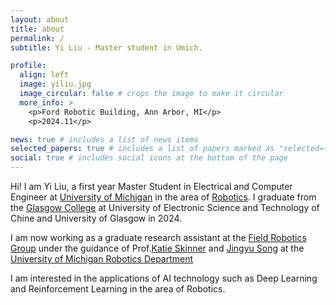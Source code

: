 ```yaml
---
layout: about
title: about
permalink: /
subtitle: Yi Liu - Master student in Umich.

profile:
  align: left
  image: yiliu.jpg
  image_circular: false # crops the image to make it circular
  more_info: >
    <p>Ford Robotic Building, Ann Arbor, MI</p>
    <p>2024.11</p>

news: true # includes a list of news items
selected_papers: true # includes a list of papers marked as "selected={true}"
social: true # includes social icons at the bottom of the page
---
```


Hi! I am Yi Liu, a first year Master Student in Electrical and Computer Engineer at [University of Michigan](https://umich.edu/) in the area of [Robotics](https://robotics.umich.edu/). I graduate from the [Glasgow College](https://www.gla.uestc.edu.cn/english/Home.htm) at University of Electronic Science and Technology of Chine and University of Glasgow in 2024.

I am now working as a graduate research assistant at the [Field Robotics Group](https://fieldrobotics.engin.umich.edu/home/) under the guidance of Prof.[Katie Skinner](https://robotics.umich.edu/profile/katherine-skinner/) and [Jingyu Song](https://song-jingyu.github.io/) at the [University of Michigan Robotics Department](https://robotics.umich.edu/)

I am interested in the applications of AI technology such as Deep Learning and Reinforcement Learning in the area of Robotics. 
